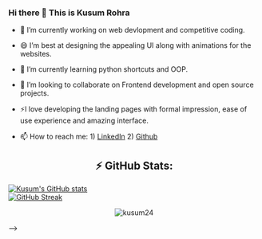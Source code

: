 ### Hi there 👋 This is Kusum Rohra

- 🔭 I’m currently working on web devlopment and competitive coding.
- 😄 I’m best at designing the appealing UI along with animations for the websites.
- 🌱 I’m currently learning python shortcuts and OOP.
- 👯 I’m looking to collaborate on Frontend development and open source projects.

- ⚡I love developing the landing pages with formal impression, ease of use experience and amazing interface.
- 📫 How to reach me: 
      1) [LinkedIn](https://www.linkedin.com/in/kusum-rohra/)
      2) [Github](https://github.com/KUSUM24)

<h2 align="center"><b> ⚡ GitHub Stats: </b></h2>

  [![Kusum's GitHub
stats](https://github-readme-stats-sable-zeta.vercel.app/api?username=kusum24&theme=dark)](https://github.com/jai38/github-readme-stats)
<br/>
[![GitHub
Streak](https://github-readme-streak-stats.herokuapp.com?user=kusum24&theme=dark)](https://git.io/streak-stats)

<div align="center">
  <img
    src="https://github-readme-stats.vercel.app/api/top-langs?username=kusum24&show_icons=true&locale=en&layout=compact&theme=dark&&exclude_repo=SmilePay"
    alt="kusum24"
  />
</div>

<!--
**KUSUM24/kusum24** is a ✨ _special_ ✨ repository because its `README.md` (this file) appears on your GitHub profile.

Here are some ideas to get you started:

- 🔭 I’m currently working on ...
- 🌱 I’m currently learning ...
- 👯 I’m looking to collaborate on ...
- 🤔 I’m looking for help with ...
- 💬 Ask me about ...
- 📫 How to reach me: ...
- 😄 Pronouns: ...
- ⚡ Fun fact: ...
<h3>Hi there, I'm Jai Malani 👋</h3>

![](https://hit.yhype.me/github/profile?user_id=71269258)


<h2>I'm a third year Software Engineer Student</h2>
![Profile Views](<https://komarev.com/ghpvc/?username=jai38&label=Profile%20views&color=0e75b6&style=flat>)
<ul>
  <li>
    🔭 Currently Intern at [Material Depot](https://materialdepot.in/) As
    Software Developer
  </li>
  <li>👯 I’m looking for a SDE-I position</li>
  <li>🔥 I'm best at handling backend of website & making automations</li>
  <li>🎯 Achievement: MERN Stack, Web Scrapping, AWS, Dynamic Programming</li>
  <li>⚡ Fun fact: I love to get more knowledge about Universe</li>
</ul>

<div align="center">
  <h2 align="center"><b>You can connect with me over:</b></h2>

  [<img
    align="center"
    height="48"
    width="48"
    target="blank"
    src="https://img.icons8.com/fluent/2x/linkedin.png"
    style="color: #0a66c2"
  />](https://www.linkedin.com/in/jai-malani/) [<img
    align="center"
    height="48"
    width="48"
    target="blank"
    src="https://img.icons8.com/bubbles/2x/github.png"
    style="color: #181717"
  />](https://github.com/jai38/)
  <br />
</div>

<div align="center">
  <h2 align="center"><b>Tools, Languages and Frameworks I know:</b></h2>
  <h3 align="center"><b>Tools:</b></h3>
  <img
    alt="Visual Studio Code"
    height="48"
    width="48"
    src="https://img.icons8.com/fluent/72/visual-studio-code-2019.png"
  />
  <img
    alt="Jupyter Notebook"
    height="48"
    width="48"
    src="https://cdn.icon-icons.com/icons2/2699/PNG/128/jupyter_logo_icon_169452.png"
  />
  <img
    alt="Android Studio"
    height="48"
    width="48"
    src="https://img.icons8.com/fluent/2x/android-os.png"
  />
  <img
    alt="PyCharm"
    height="48"
    width="48"
    src="https://img.icons8.com/color/2x/pycharm.png"
  />
  <img
    alt="Tableau"
    height="48"
    width="48"
    src="https://img.icons8.com/color/50/000000/tableau-software.png"
  />
  <img
    alt="Power BI"
    height="48"
    width="48"
    src="https://img.icons8.com/color/48/000000/power-bi.png"
  />
  <img
    alt="Discord"
    height="48"
    width="48"
    src="https://img.icons8.com/color/2x/discord-logo.png"
  />
  <img
    alt="Slack"
    height="48"
    width="48"
    src="https://img.icons8.com/color/2x/slack-new.png"
  />
  <img
    alt="Figma"
    height="48"
    width="48"
    src="https://img.icons8.com/color/2x/figma.png"
  />
  <img
    alt="Blender"
    height="48"
    width="48"
    src="https://img.icons8.com/color/2x/blender-3d.png"
  />
  <img
    alt="Microsoft SQL Server"
    height="48"
    width="48"
    src="https://img.icons8.com/color/2x/microsoft-sql-server.png"
  />

  <br />
  <br />
  <br />

  <h3 align="center"><b>Languages I know:</b></h3>
  <img
    alt="C Language"
    height="48"
    width="48"
    src="https://img.icons8.com/color/2x/c-programming.png"
  />
  <img
    alt="C++ Language"
    height="48"
    width="48"
    src="https://img.icons8.com/color/2x/c-plus-plus-logo.png"
  />
  <img
    alt="C Sharp"
    height="48"
    width="48"
    src="https://img.icons8.com/color/2x/c-sharp-logo.png"
  />
  <img
    alt="Java"
    height="48"
    width="48"
    src="https://img.icons8.com/color/2x/java-coffee-cup-logo.png"
  />
  <img
    alt="Python"
    height="48"
    width="48"
    src="https://img.icons8.com/color/2x/python.png"
  />
  <img
    alt="HTML"
    height="48"
    width="48"
    src="https://img.icons8.com/color/2x/html-5.png"
  />
  <img
    alt="CSS"
    height="48"
    width="48"
    src="https://img.icons8.com/color/2x/css3.png"
  />
  <img
    alt="Bootstrap"
    height="48"
    width="48"
    src="https://img.icons8.com/color/2x/bootstrap.png"
  />
  <img
    alt="JavaScript"
    height="48"
    width="48"
    src="https://img.icons8.com/color/2x/javascript.png"
  />
  <img
    alt="MySQL"
    height="48"
    width="48"
    src="https://img.icons8.com/fluent/2x/mysql-logo.png"
  />
  <img
    alt="MongoDB"
    height="48"
    width="48"
    src="https://img.icons8.com/color/2x/mongodb.png"
  />

  <br />
  <br />
  <br />

  <h3 align="center"><b>Frameworks I know:</b></h3>

  <img
    alt="Pandas"
    height="48"
    width="48"
    src="https://upload.wikimedia.org/wikipedia/commons/thumb/2/22/Pandas_mark.svg/135px-Pandas_mark.svg.png"
  />
  <img
    alt="NumPy"
    height="48"
    width="48"
    src="https://www.vectorlogo.zone/logos/numpy/numpy-icon.svg"
  />
  <img
    alt="SciPy"
    height="48"
    width="60"
    src="https://user-images.githubusercontent.com/32775169/119880661-196d2300-bf4a-11eb-821d-1ee9a0d29e03.png"
  />
  <img
    alt="Anaconda"
    height="48"
    width="48"
    src="https://img.icons8.com/dusk/2x/anaconda.png"
  />
  <img
    alt="Plotly"
    height="48"
    width="48"
    src="https://symbols.getvecta.com/stencil_92/6_plotly-icon.1827440fa5.svg"
  />
  <img
    alt="SciKit-Learn"
    height="48"
    width="74"
    src="https://github.com/scikit-learn/scikit-learn/blob/main/doc/logos/scikit-learn-logo-notext.png"
  />
  <img
    alt="Keras"
    height="48"
    width="48"
    src="https://upload.wikimedia.org/wikipedia/commons/thumb/a/ae/Keras_logo.svg/120px-Keras_logo.svg.png"
  />
  <img
    alt="TensorFlow"
    height="48"
    width="48"
    src="https://img.icons8.com/color/2x/tensorflow.png"
  />
  <img
    alt="PyTorch"
    height="48"
    width="48"
    src="https://symbols.getvecta.com/stencil_92/77_pytorch-icon.1c19d88dac.svg"
  />
  <img
    alt="Apache Spark"
    height="48"
    width="48"
    src="https://symbols.getvecta.com/stencil_74/35_apache-spark.7899e844c8.svg"
  />
  <img
    alt="OpenCV"
    height="48"
    width="48"
    src="https://pics.freeicons.io/uploads/icons/png/2084117441551941714-512.png"
  />

  <br />
</div>

<h2 align="center"><b> ⚡ GitHub Stats: </b></h2>

[![Jai's GitHub
stats](https://github-readme-stats-sable-zeta.vercel.app/api?username=jai38&theme=dark)](https://github.com/jai38/github-readme-stats)
[![GitHub
Streak](https://github-readme-streak-stats.herokuapp.com?user=jai38&theme=dark)](https://git.io/streak-stats)
<div align="center">
  <img
    src="https://github-readme-stats.vercel.app/api/top-langs?username=jai38&show_icons=true&locale=en&layout=compact&theme=dark&&exclude_repo=SmilePay"
    alt="jai38"
  />
</div>
<!-- [![Jai's github activity graph](https://activity-graph.herokuapp.com/graph?username=jai38&theme=react-dark)](https://github.com/jai38) -->

<!-- ## Language Stats
[![Top Langs](https://github-readme-stats.vercel.app/api/top-langs/?username=jai38&exclude_repo=SmilePay)](https://github.com/anuraghazra/github-readme-stats)

<br />

## Stats

[![Jai's GitHub stats](https://github-readme-stats.vercel.app/api?username=jai38&theme=dark&count_private=true&show_icons=true)](https://github.com/anuraghazra/github-readme-stats) -->

-->
